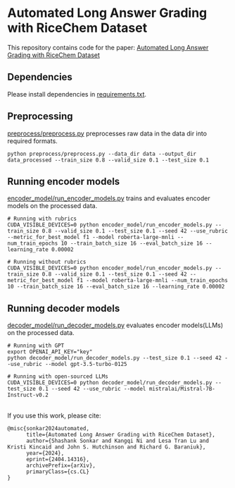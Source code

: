 # Automated Long Answer Grading with RiceChem Dataset

This repository contains code for the paper: [Automated Long Answer Grading with RiceChem Dataset](https://arxiv.org/abs/2404.14316)

## Dependencies
Please install dependencies in [requirements.txt](https://github.com/luffycodes/Automated-Long-Answer-Grading/blob/review/requirements.txt).

## Preprocessing
[preprocess/preprocess.py](https://github.com/luffycodes/Automated-Long-Answer-Grading/blob/review/preprocess/preprocess.py) preprocesses raw data in the data dir into required formats.
```
python preprocess/preprocess.py --data_dir data --output_dir data_processed --train_size 0.8 --valid_size 0.1 --test_size 0.1
```

## Running encoder models
[encoder_model/run_encoder_models.py](https://github.com/luffycodes/Automated-Long-Answer-Grading/blob/review/encoder_model/run_encoder_models.py) trains and evaluates encoder models on the processed data.
```
# Running with rubrics
CUDA_VISIBLE_DEVICES=0 python encoder_model/run_encoder_models.py --train_size 0.8 --valid_size 0.1 --test_size 0.1 --seed 42 --use_rubric --metric_for_best_model f1 --model roberta-large-mnli --num_train_epochs 10 --train_batch_size 16 --eval_batch_size 16 --learning_rate 0.00002
```
```
# Running without rubrics
CUDA_VISIBLE_DEVICES=0 python encoder_model/run_encoder_models.py --train_size 0.8 --valid_size 0.1 --test_size 0.1 --seed 42 --metric_for_best_model f1 --model roberta-large-mnli --num_train_epochs 10 --train_batch_size 16 --eval_batch_size 16 --learning_rate 0.00002
```

## Running decoder models
[decoder_model/run_decoder_models.py](https://github.com/luffycodes/Automated-Long-Answer-Grading/blob/review/decoder_model/run_decoder_models.py) evaluates encoder models(LLMs) on the processed data.
```
# Running with GPT
export OPENAI_API_KEY="key"
python decoder_model/run_decoder_models.py --test_size 0.1 --seed 42 --use_rubric --model gpt-3.5-turbo-0125
```
```
# Running with open-sourced LLMs
CUDA_VISIBLE_DEVICES=0 python decoder_model/run_decoder_models.py --test_size 0.1 --seed 42 --use_rubric --model mistralai/Mistral-7B-Instruct-v0.2
```


<br> If you use this work, please cite:
```
@misc{sonkar2024automated,
      title={Automated Long Answer Grading with RiceChem Dataset}, 
      author={Shashank Sonkar and Kangqi Ni and Lesa Tran Lu and Kristi Kincaid and John S. Hutchinson and Richard G. Baraniuk},
      year={2024},
      eprint={2404.14316},
      archivePrefix={arXiv},
      primaryClass={cs.CL}
}
```

